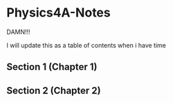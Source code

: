 # Physics4A-Notes
DAMN!!!

I will update this as a table of contents when i have time
## Section 1 (Chapter 1)
## Section 2 (Chapter 2)